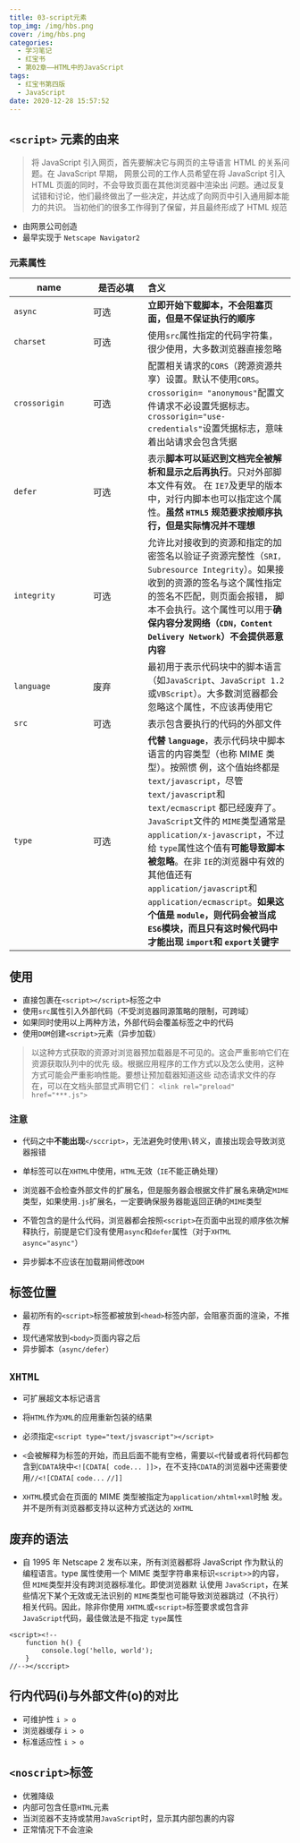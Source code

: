 ```yaml
---
title: 03-script元素
top_img: /img/hbs.png
cover: /img/hbs.png
categories:
  - 学习笔记
  - 红宝书
  - 第02章——HTML中的JavaScript
tags:
  - 红宝书第四版
  - JavaScript
date: 2020-12-28 15:57:52
---
```


## `<script>` 元素的由来

> 将 JavaScript 引入网页，首先要解决它与网页的主导语言 HTML 的关系问题。在 JavaScript 早期， 网景公司的工作人员希望在将 JavaScript 引入 HTML 页面的同时，不会导致页面在其他浏览器中渲染出 问题。通过反复试错和讨论，他们最终做出了一些决定，并达成了向网页中引入通用脚本能力的共识。 当初他们的很多工作得到了保留，并且最终形成了 HTML 规范

- 由网景公司创造
- 最早实现于 `Netscape Navigator2`

### 元素属性

<style>
table th:nth-of-type(1) {
	width: 126px;
}
table th:nth-of-type(2) {
	width: 82px
}
</style>

| name          | 是否必填 | 含义                                                         |
| ------------- | -------- | :----------------------------------------------------------- |
| `async`       | 可选     | **立即开始下载脚本，不会阻塞页面，但是不保证执行的顺序**     |
| `charset`     | 可选     | 使用`src`属性指定的代码字符集，很少使用，大多数浏览器直接忽略 |
| `crossorigin` | 可选     | 配置相关请求的`CORS`（跨源资源共享）设置。默认不使用`CORS`。`crossorigin= "anonymous"`配置文件请求不必设置凭据标志。`crossorigin="use-credentials"`设置凭据标志，意味着出站请求会包含凭据 |
| `defer`       | 可选     | 表示**脚本可以延迟到文档完全被解析和显示之后再执行**。只对外部脚本文件有效。 在 `IE7`及更早的版本中，对行内脚本也可以指定这个属性。**虽然 `HTML5` 规范要求按顺序执行，但是实际情况并不理想** |
| `integrity`   | 可选     | 允许比对接收到的资源和指定的加密签名以验证子资源完整性（`SRI， Subresource Integrity`）。如果接收到的资源的签名与这个属性指定的签名不匹配，则页面会报错， 脚本不会执行。这个属性可以用于**确保内容分发网络（`CDN，Content Delivery Network`）不会提供恶意内容** |
| `language`    | 废弃     | 最初用于表示代码块中的脚本语言（如`JavaScript`、`JavaScript 1.2` 或`VBScript`）。大多数浏览器都会忽略这个属性，不应该再使用它 |
| `src`         | 可选     | 表示包含要执行的代码的外部文件                               |
| `type`        | 可选     | **代替 `language`**，表示代码块中脚本语言的内容类型（也称 MIME 类型）。按照惯 例，这个值始终都是`text/javascript`，尽管`text/javascript`和`text/ecmascript` 都已经废弃了。`JavaScript`文件的 `MIME`类型通常是`application/x-javascript`，不过给 `type`属性这个值有**可能导致脚本被忽略**。在非 `IE`的浏览器中有效的其他值还有 `application/javascript`和`application/ecmascript`。**如果这个值是 `module`，则代码会被当成 `ES6`模块，而且只有这时候代码中才能出现 `import`和 `export`关键字** |

## 使用

- 直接包裹在`<script></script>`标签之中
- 使用`src`属性引入外部代码（不受浏览器同源策略的限制，可跨域）
- 如果同时使用以上两种方法，外部代码会覆盖标签之中的代码
- 使用`DOM`创建`<script>`元素（异步加载）

> 以这种方式获取的资源对浏览器预加载器是不可见的。这会严重影响它们在资源获取队列中的优先 级。根据应用程序的工作方式以及怎么使用，这种方式可能会严重影响性能。要想让预加载器知道这些 动态请求文件的存在，可以在文档头部显式声明它们： `<link rel="preload" href="***.js">`

### 注意

- 代码之中**不能出现**`</sccript>`，无法避免时使用`\`转义，直接出现会导致浏览器报错
- 单标签可以在`XHTML`中使用，`HTML`无效（`IE`不能正确处理）
- 浏览器不会检查外部文件的扩展名，但是服务器会根据文件扩展名来确定`MIME`类型，如果使用`.js`扩展名，一定要确保服务器能返回正确的`MIME`类型
- 不管包含的是什么代码，浏览器都会按照`<script>`在页面中出现的顺序依次解释执行，前提是它们没有使用`async`和`defer`属性（对于`XHTML` `async="async"`）

- 异步脚本不应该在加载期间修改`DOM`

## 标签位置

- 最初所有的`<script>`标签都被放到`<head>`标签内部，会阻塞页面的渲染，不推荐
- 现代通常放到`<body>`页面内容之后
- 异步脚本（`async/defer`）

## `XHTML`

- 可扩展超文本标记语言
- 将`HTML`作为`XML`的应用重新包装的结果
- 必须指定`<script type="text/jsvascript"></script>`
- `<`会被解释为标签的开始，而且后面不能有空格，需要以`<`代替或者将代码都包含到`CDATA`块中`<![CDATA[ code... ]]>`，在不支持`CDATA`的浏览器中还需要使用`//<![CDATA[` `code...` `//]]`

- `XHTML`模式会在页面的 MIME 类型被指定为`application/xhtml+xml`时触 发。并不是所有浏览器都支持以这种方式送达的 `XHTML`

## 废弃的语法

- 自 1995 年 Netscape 2 发布以来，所有浏览器都将 JavaScript 作为默认的编程语言。type 属性使用一个 MIME 类型字符串来标识`<script>`>的内容，但 `MIME`类型并没有跨浏览器标准化。即使浏览器默 认使用 `JavaScript`，在某些情况下某个无效或无法识别的 `MIME`类型也可能导致浏览器跳过（不执行） 相关代码。因此，除非你使用 `XHTML`或`<script>`标签要求或包含非 `JavaScript`代码，最佳做法是不指定 `type`属性

```
<script><!--
    function h() {
        console.log('hello, world');
    }
//--></sccript>
```

## 行内代码(i)与外部文件(o)的对比

- 可维护性 `i > o`
- 浏览器缓存 `i > o`
- 标准适应性 `i > o`

## `<noscript>`标签

- 优雅降级
- 内部可包含任意`HTML`元素
- 当浏览器不支持或禁用`JavaScript`时，显示其内部包裹的内容
- 正常情况下不会渲染